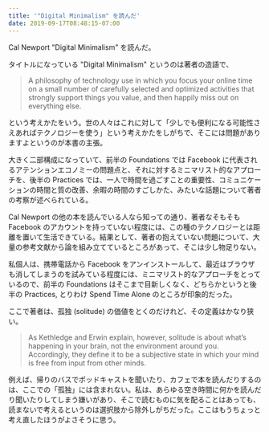 ```yaml
---
title: '"Digital Minimalism" を読んだ'
date: 2019-09-17T08:48:15-07:00
---
```


Cal Newport "Digital Minimalism" を読んだ。

タイトルになっている "Digital Minimalism" というのは著者の造語で、

> A philosophy of technology use in which you focus your online time on a small number of carefully selected and optimized activities that strongly support things you value, and then happily miss out on everything else.

という考えかたをいう。世の人々はこれに対して「少しでも便利になる可能性さえあればテクノロジーを使う」という考えかたをしがちで、そこには問題がありますよというのが本書の主張。

大きく二部構成になっていて、前半の Foundations では Facebook に代表されるアテンションエコノミーの問題点と、それに対するミニマリスト的なアプローチを、後半の Practices では、一人で時間を過ごすことの重要性、コミュニケーションの時間と質の改善、余暇の時間のすごしかた、みたいな話題について著者の考察が述べられている。

Cal Newport の他の本を読んでいる人なら知っての通り、著者なそもそも Facebook のアカウントを持っていない程度には、この種のテクノロジーとは距離を置いて生活できている。結果として、著者の抱えていない問題について、大量の参考文献から論を組み立てているところがあって、そこは少し物足りない。

私個人は、携帯電話から Facebook をアンインストールして、最近はブラウザも消してしまうのを試みている程度には、ミニマリスト的なアプローチをとっているので、前半の Foundations はそこまで目新しくなく、どちらかというと後半の Practices, とりわけ Spend Time Alone のところが印象的だった。

ここで著者は、孤独 (solitude) の価値をとくのだけれど、その定義はかなり狭い。

> As Kethledge and Erwin explain, however, solitude is about what’s happening in your brain, not the environment around you. Accordingly, they define it to be a subjective state in which your mind is free from input from other minds.

例えば、帰りのバスでポッドキャストを聞いたり、カフェで本を読んだりするのは、ここでの「孤独」には含まれない。私は、あらゆる空き時間に何かを読んだり聞いたりしてしまう嫌いがあり、そこで読むものに気を配ることはあっても、読まないで考えるというのは選択肢から除外しがちだった。ここはもうちょっと考え直したほうがよさそうに思う。
